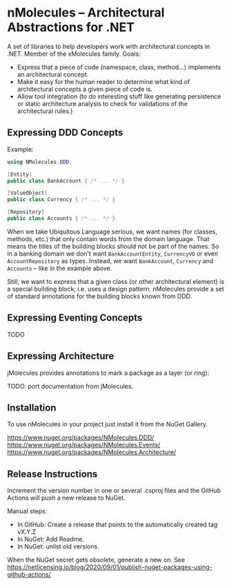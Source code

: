 # nMolecules – Architectural Abstractions for .NET

A set of libraries to help developers work with architectural concepts in .NET.
Member of the xMolecules family.
Goals:

* Express that a piece of code (namespace, class, method...) implements an architectural concept.
* Make it easy for the human reader to determine what kind of architectural concepts a given piece of code is.
* Allow tool integration (to do interesting stuff like generating persistence or static architecture analysis to check for validations of the architectural rules.)

## Expressing DDD Concepts

Example:

```csharp
using NMolecules.DDD;

[Entity]
public class BankAccount { /* ... */ }

[ValueObject]
public class Currency { /* ... */ }

[Repository]
public class Accounts { /* ... */ }
```

When we take Ubiquitous Language serious, we want names (for classes, methods, etc.) that only contain words from the domain language.
That means the titles of the building blocks should not be part of the names.
So in a banking domain we don't want `BankAccountEntity`, `CurrencyVO` or even `AccountRepository` as types.
Instead, we want `BankAccount`, `Currency` and `Accounts` – like in the example above.

Still, we want to express that a given class (or other architectural element) is a special building block; i.e. uses a design pattern.
nMolecules provide a set of standard annotations for the building blocks known from DDD.

## Expressing Eventing Concepts

TODO

## Expressing Architecture

jMolecules provides annotations to mark a package as a layer (or ring):

TODO: port documentation from jMolecules.

## Installation

To use nMolecules in your project just install it from the NuGet Gallery.

<https://www.nuget.org/packages/NMolecules.DDD/>
<https://www.nuget.org/packages/NMolecules.Events/>
<https://www.nuget.org/packages/NMolecules.Architecture/>

## Release Instructions

Increment the version number in one or several .csproj files and the GitHub Actions will push a new release to NuGet.

Manual steps:

* In GitHub: Create a release that points to the automatically created tag vX.Y.Z
* In NuGet: Add Readme.
* In NuGet: unlist old versions.

When the NuGet secret gets obsolete, generate a new on. See <https://netlicensing.io/blog/2020/09/01/publish-nuget-packages-using-github-actions/>
